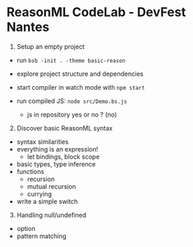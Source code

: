 # ReasonML CodeLab - DevFest Nantes

1. Setup an empty project

- run `bsb -init . -theme basic-reason`
- explore project structure and dependencies
- start compiler in watch mode with `npm start`
- run compiled JS: `node src/Demo.bs.js`

  - js in repository yes or no ? (no)

2. Discover basic ReasonML syntax

- syntax similarities
- everything is an expression!
  - let bindings, block scope
- basic types, type inference
- functions
  - recursion
  - mutual recursion
  - currying
- write a simple switch

3. Handling null/undefined

- option
- pattern matching
